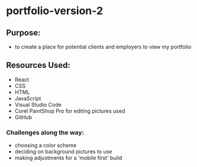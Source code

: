 # portfolio-version-2

## Purpose:

- to create a place for potential clients and employers to view my portfolio

## Resources Used:

- React
- CSS
- HTML
- JavaScript
- Visual Studio Code
- Corel PaintShop Pro for editing pictures used
- GitHub

### Challenges along the way:

- choosing a color scheme
- deciding on background pictures to use
- making adjustments for a 'mobile first' build
